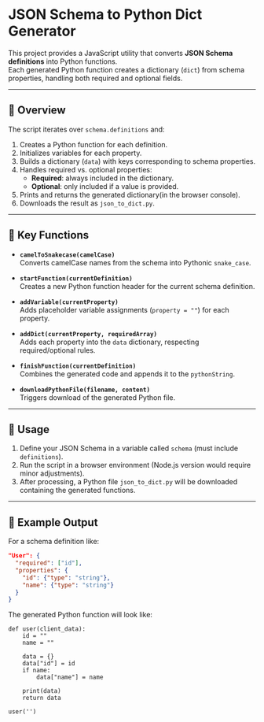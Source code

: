 # JSON Schema to Python Dict Generator

This project provides a JavaScript utility that converts **JSON Schema definitions** into Python functions.  
Each generated Python function creates a dictionary (`dict`) from schema properties, handling both required and optional fields.

---

## 📖 Overview

The script iterates over `schema.definitions` and:

1. Creates a Python function for each definition.
2. Initializes variables for each property.
3. Builds a dictionary (`data`) with keys corresponding to schema properties.
4. Handles required vs. optional properties:
   - **Required**: always included in the dictionary.
   - **Optional**: only included if a value is provided.
5. Prints and returns the generated dictionary(in the browser console).
6. Downloads the result as `json_to_dict.py`.

---

## 🧩 Key Functions

- **`camelToSnakecase(camelCase)`**  
  Converts camelCase names from the schema into Pythonic `snake_case`.

- **`startFunction(currentDefinition)`**  
  Creates a new Python function header for the current schema definition.

- **`addVariable(currentProperty)`**  
  Adds placeholder variable assignments (`property = ""`) for each property.

- **`addDict(currentProperty, requiredArray)`**  
  Adds each property into the `data` dictionary, respecting required/optional rules.

- **`finishFunction(currentDefinition)`**  
  Combines the generated code and appends it to the `pythonString`.

- **`downloadPythonFile(filename, content)`**  
  Triggers download of the generated Python file.

---

## 🚀 Usage

1. Define your JSON Schema in a variable called `schema` (must include `definitions`).
2. Run the script in a browser environment (Node.js version would require minor adjustments).
3. After processing, a Python file `json_to_dict.py` will be downloaded containing the generated functions.

---

## 📂 Example Output

For a schema definition like:

```json
"User": {
  "required": ["id"],
  "properties": {
    "id": {"type": "string"},
    "name": {"type": "string"}
  }
}
```
The generated Python function will look like:
```
def user(client_data):
    id = ""
    name = ""

    data = {}
    data["id"] = id
    if name:
        data["name"] = name

    print(data)
    return data

user('')
```
